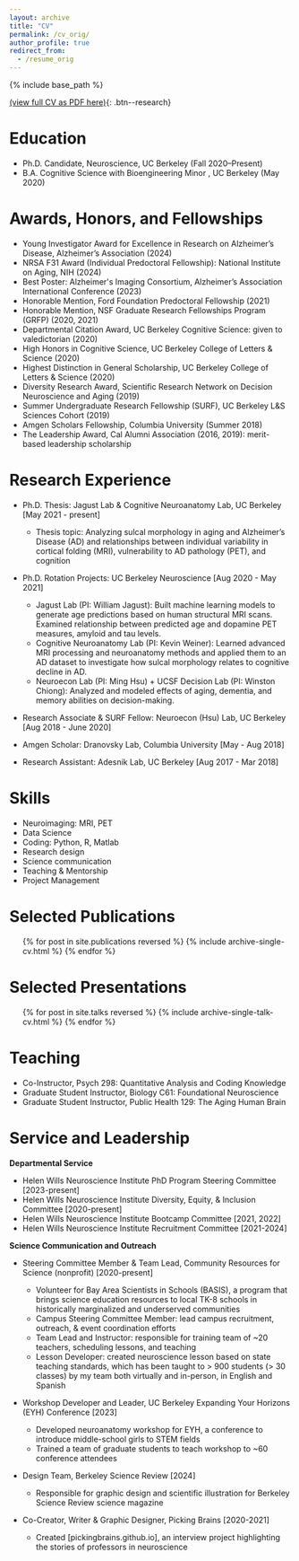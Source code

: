 ```yaml
---
layout: archive
title: "CV"
permalink: /cv_orig/
author_profile: true
redirect_from:
  - /resume_orig
---
```


{% include base_path %}

[(view full CV as PDF here)](https://drive.google.com/file/d/1na3Jir-AWcpODSBP5e0sf-ay2BRku7Ap/view?usp=sharing){: .btn--research}


Education
======
* Ph.D. Candidate, Neuroscience, UC Berkeley (Fall 2020–Present) 
* B.A. Cognitive Science with Bioengineering Minor , UC Berkeley (May 2020)

Awards, Honors, and Fellowships
======
* Young Investigator Award for Excellence in Research on Alzheimer’s Disease, Alzheimer’s Association (2024)
* NRSA F31 Award (Individual Predoctoral Fellowship): National Institute on Aging, NIH (2024)
* Best Poster: Alzheimer's Imaging Consortium, Alzheimer’s Association International Conference (2023)
* Honorable Mention, Ford Foundation Predoctoral Fellowship (2021)
* Honorable Mention, NSF Graduate Research Fellowships Program (GRFP) (2020, 2021)
* Departmental Citation Award, UC Berkeley Cognitive Science: given to valedictorian (2020)
* High Honors in Cognitive Science, UC Berkeley College of Letters & Science (2020)
* Highest Distinction in General Scholarship, UC Berkeley College of Letters & Science (2020)
* Diversity Research Award, Scientific Research Network on Decision Neuroscience and Aging (2019)
* Summer Undergraduate Research Fellowship (SURF), UC Berkeley L&S Sciences Cohort (2019)
* Amgen Scholars Fellowship, Columbia University (Summer 2018)
* The Leadership Award, Cal Alumni Association (2016, 2019): merit-based leadership scholarship

Research Experience
======
* Ph.D. Thesis: Jagust Lab & Cognitive Neuroanatomy Lab, UC Berkeley [May 2021 - present]
  * Thesis topic: Analyzing sulcal morphology in aging and Alzheimer’s Disease (AD) and relationships between individual variability in cortical folding (MRI), vulnerability to AD pathology (PET), and cognition

* Ph.D. Rotation Projects: UC Berkeley Neuroscience [Aug 2020 - May 2021]
  * Jagust Lab (PI: William Jagust): Built machine learning models to generate age predictions based on human structural MRI scans. Examined relationship between predicted age and dopamine PET measures, amyloid and tau levels.
  * Cognitive Neuroanatomy Lab (PI: Kevin Weiner): Learned advanced MRI processing and neuroanatomy methods and applied them to an AD dataset to investigate how sulcal morphology relates to cognitive decline in AD.
  * Neuroecon Lab (PI: Ming Hsu) + UCSF Decision Lab (PI: Winston Chiong): Analyzed and modeled effects of aging, dementia, and memory abilities on decision-making.

* Research Associate & SURF Fellow: Neuroecon (Hsu) Lab, UC Berkeley [Aug 2018 - June 2020]

* Amgen Scholar: Dranovsky Lab, Columbia University [May - Aug 2018] 

* Research Assistant: Adesnik Lab, UC Berkeley [Aug 2017 - Mar 2018] 

  
Skills
======
* Neuroimaging: MRI, PET
* Data Science
* Coding: Python, R, Matlab
* Research design
* Science communication
* Teaching & Mentorship
* Project Management


Selected Publications 
======
  <ul>{% for post in site.publications reversed %}
    {% include archive-single-cv.html %}
  {% endfor %}</ul>


Selected Presentations
======
  <ul>{% for post in site.talks reversed %}
    {% include archive-single-talk-cv.html  %}
  {% endfor %}</ul>
  

Teaching
======
* Co-Instructor, Psych 298: Quantitative Analysis and Coding Knowledge
* Graduate Student Instructor, Biology C61: Foundational Neuroscience
* Graduate Student Instructor, Public Health 129: The Aging Human Brain


Service and Leadership
======
**Departmental Service**
* Helen Wills Neuroscience Institute PhD Program Steering Committee [2023-present]
* Helen Wills Neuroscience Institute Diversity, Equity, & Inclusion Committee [2020-present]
* Helen Wills Neuroscience Institute Bootcamp Committee [2021, 2022]
* Helen Wills Neuroscience Institute Recruitment Committee [2021-2024]

**Science Communication and Outreach**
* Steering Committee Member & Team Lead, Community Resources for Science (nonprofit) [2020-present]
  * Volunteer for Bay Area Scientists in Schools (BASIS), a program that brings science education resources to local TK-8 schools in historically marginalized and underserved communities 
  * Campus Steering Committee Member: lead campus recruitment, outreach, & event coordination efforts 
  * Team Lead and Instructor: responsible for training team of ~20 teachers, scheduling lessons, and teaching
  * Lesson Developer: created neuroscience lesson based on state teaching standards, which has been taught to > 900 students (> 30 classes) by my team both virtually and in-person, in English and Spanish 
  
* Workshop Developer and Leader, UC Berkeley Expanding Your Horizons (EYH) Conference [2023] 
  * Developed neuroanatomy workshop for EYH, a conference to introduce middle-school girls to STEM fields
  * Trained a team of graduate students to teach workshop to ~60 conference attendees

* Design Team, Berkeley Science Review [2024]
  * Responsible for graphic design and scientific illustration for Berkeley Science Review science magazine

* Co-Creator, Writer & Graphic Designer, Picking Brains [2020-2021]
  * Created [pickingbrains.github.io], an interview project highlighting the stories of professors in neuroscience

  
